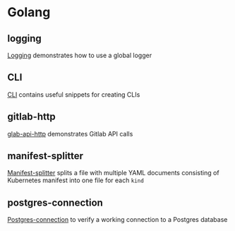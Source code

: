 # Golang

## logging

[Logging](logging) demonstrates how to use a global logger

## CLI

[CLI](cli) contains useful snippets for creating CLIs

## gitlab-http

[glab-api-http](glab-api-http) demonstrates Gitlab API calls

## manifest-splitter

[Manifest-splitter](#manifest-splitter) splits a file with multiple YAML documents consisting of Kubernetes manifest into one file for each `kind`

## postgres-connection

[Postgres-connection](#postgres-connection) to verify a working connection to a Postgres database
